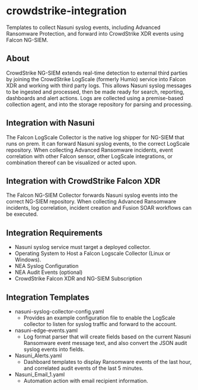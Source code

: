 # crowdstrike-integration
Templates to collect Nasuni syslog events, including Advanced Ransomware Protection, and forward into CrowdStrike XDR events using Falcon NG-SIEM.

## About
CrowdStrike NG-SIEM extends real-time detection to external third parties by joining the CrowdStrike LogScale (formerly Humio) service into Falcon XDR and working with third party logs. This allows Nasuni syslog messages to be ingested and processed, then be made ready for search, reporting, dashboards and alert actions. Logs are collected using a premise-based collection agent, and into the storage repository for parsing and processing.

## Integration with Nasuni
The Falcon LogScale Collector is the native log shipper for NG-SIEM that runs on prem. It can forward Nasuni syslog events, to the correct LogScale repository. When collecting Advanced Ransomware incidents, event correlation with other Falcon sensor, other LogScale integrations, or combination thereof can be visualized or acted upon.

## Integration with CrowdStrike Falcon XDR
The Falcon NG-SIEM Collector forwards Nasuni syslog events into the correct NG-SIEM repository. When collecting Advanced Ransomware incidents, log correlation, incident creation and Fusion SOAR workflows can be executed.

## Integration Requirements
* Nasuni syslog service must target a deployed collector.
* Operating System to Host a Falcon Logscale Collector (Linux or Windows).
* NEA Syslog Configuration
* NEA Audit Events (optional)
* CrowdStrike Falcon XDR and NG-SIEM Subscription

## Integration Templates
* nasuni-syslog-collector-config.yaml
  * Provides an example configuration file to enable the LogScale collector to listen for syslog traffic and forward to the account.
* nasuni-edge-events.yaml
  * Log format parser that will create fields based on the current Nasuni Ransomware event message text, and also convert the JSON audit syslog events into fields.
* Nasuni_Alerts.yaml
  * Dashboard templates to display Ransomware events of the last hour, and correlated audit events of the last 5 minutes.
* Nasuni_Email_1.yaml
  * Automation action with email recipient information.

